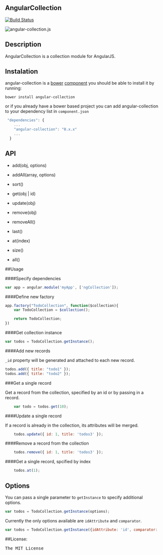 ## AngularCollection

[![Build Status](https://travis-ci.org/tomkuk/angular-collection.png?branch=master)](https://travis-ci.org/tomkuk/angular-collection)

![angular-collection.js](http://i46.tinypic.com/726m80.jpg)

## Description

AngularCollection is a collection module for AngularJS.

## Instalation

angular-collection is a [bower](https://github.com/twitter/bower) [component](http://sindresorhus.com/bower-components/) you should be able to install it by running:

`bower install angular-collection`

or if you already have a bower based project you can add angular-collection to your dependency list in `component.json`

```js
 "dependencies": {
    ...
    "angular-collection": "0.x.x"
    ...
  }
```

## API

+ add(obj, options)

+ addAll(array, options)

+ sort()

+ get(obj | id)

+ update(obj)

+ remove(obj)

+ removeAll()

+ last()

+ at(index)

+ size()

+ all()

##Usage

####Specify dependencies

```js
var app = angular.module('myApp', ['ngCollection']);
```

####Define new factory

```js
app.factory("TodoCollection", function($collection){
	var TodoCollection = $collection();

	return TodoCollection;
})
```

####Get collection instance

```js
var todos = TodoCollection.getInstance();
```

####Add new records

`_id` property will be generated and attached to each new record.

```js
todos.add({ title: "todo1" });
todos.add({ title: "todo2" });
```

###Get a single record

Get a record from the collection, specified by an id or by passing in a record.

```js
	var todo = todos.get(10);
```

####Update a single record

If a record is already in the collection, its attributes will be merged.

```js
	todos.update({ id: 1, title: 'todos3' });
```

####Remove a record from the collection

```js
	todos.remove({ id: 1, title: 'todos3' });
```

####Get a single record, spcified by index

```js
	todos.at(1);
```

## Options

You can pass a single parameter to `getInstance` to specify additional options.

```js
var todos = TodoCollection.getInstance(options);
```
Currently the only options available are `idAttribute` and `comparator`.

```js
var todos = TodoCollection.getInstance({idAttribute: 'id', comparator: '-created_at'});
```

##License:
<pre>
The MIT License
</pre>
